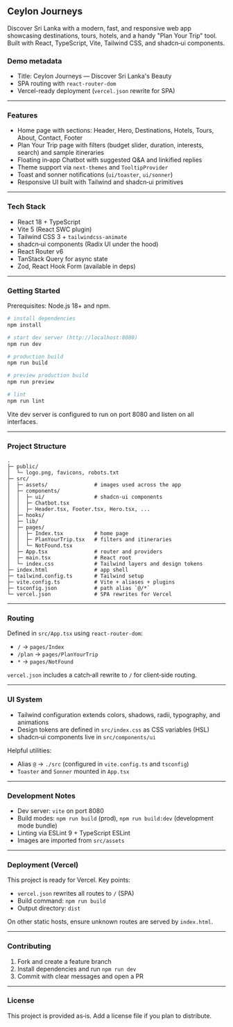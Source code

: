 ## Ceylon Journeys

Discover Sri Lanka with a modern, fast, and responsive web app showcasing destinations, tours, hotels, and a handy "Plan Your Trip" tool. Built with React, TypeScript, Vite, Tailwind CSS, and shadcn‑ui components.

### Demo metadata
- Title: Ceylon Journeys — Discover Sri Lanka's Beauty
- SPA routing with `react-router-dom`
- Vercel-ready deployment (`vercel.json` rewrite for SPA)

---

### Features
- Home page with sections: Header, Hero, Destinations, Hotels, Tours, About, Contact, Footer
- Plan Your Trip page with filters (budget slider, duration, interests, search) and sample itineraries
- Floating in‑app Chatbot with suggested Q&A and linkified replies
- Theme support via `next-themes` and `TooltipProvider`
- Toast and sonner notifications (`ui/toaster`, `ui/sonner`)
- Responsive UI built with Tailwind and shadcn‑ui primitives

---

### Tech Stack
- React 18 + TypeScript
- Vite 5 (React SWC plugin)
- Tailwind CSS 3 + `tailwindcss-animate`
- shadcn‑ui components (Radix UI under the hood)
- React Router v6
- TanStack Query for async state
- Zod, React Hook Form (available in deps)

---

### Getting Started

Prerequisites: Node.js 18+ and npm.

```bash
# install dependencies
npm install

# start dev server (http://localhost:8080)
npm run dev

# production build
npm run build

# preview production build
npm run preview

# lint
npm run lint
```

Vite dev server is configured to run on port 8080 and listen on all interfaces.

---

### Project Structure

```
.
├─ public/
│  └─ logo.png, favicons, robots.txt
├─ src/
│  ├─ assets/               # images used across the app
│  ├─ components/
│  │  ├─ ui/                # shadcn‑ui components
│  │  ├─ Chatbot.tsx
│  │  ├─ Header.tsx, Footer.tsx, Hero.tsx, ...
│  ├─ hooks/
│  ├─ lib/
│  ├─ pages/
│  │  ├─ Index.tsx          # home page
│  │  ├─ PlanYourTrip.tsx   # filters and itineraries
│  │  └─ NotFound.tsx
│  ├─ App.tsx               # router and providers
│  ├─ main.tsx              # React root
│  └─ index.css             # Tailwind layers and design tokens
├─ index.html               # app shell
├─ tailwind.config.ts       # Tailwind setup
├─ vite.config.ts           # Vite + aliases + plugins
├─ tsconfig.json            # path alias `@/*`
└─ vercel.json              # SPA rewrites for Vercel
```

---

### Routing
Defined in `src/App.tsx` using `react-router-dom`:
- `/` → `pages/Index`
- `/plan` → `pages/PlanYourTrip`
- `*` → `pages/NotFound`

`vercel.json` includes a catch‑all rewrite to `/` for client‑side routing.

---

### UI System
- Tailwind configuration extends colors, shadows, radii, typography, and animations
- Design tokens are defined in `src/index.css` as CSS variables (HSL)
- shadcn‑ui components live in `src/components/ui`

Helpful utilities:
- Alias `@` → `./src` (configured in `vite.config.ts` and `tsconfig`)
- `Toaster` and `Sonner` mounted in `App.tsx`

---

### Development Notes
- Dev server: `vite` on port 8080
- Build modes: `npm run build` (prod), `npm run build:dev` (development mode bundle)
- Linting via ESLint 9 + TypeScript ESLint
- Images are imported from `src/assets`

---

### Deployment (Vercel)
This project is ready for Vercel. Key points:
- `vercel.json` rewrites all routes to `/` (SPA)
- Build command: `npm run build`
- Output directory: `dist`

On other static hosts, ensure unknown routes are served by `index.html`.

---

### Contributing
1. Fork and create a feature branch
2. Install dependencies and run `npm run dev`
3. Commit with clear messages and open a PR

---

### License
This project is provided as‑is. Add a license file if you plan to distribute.

